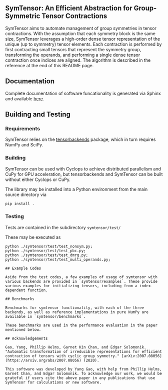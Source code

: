 ## SymTensor: An Efficient Abstraction for Group-Symmetric Tensor Contractions

SymTensor aims to automate management of group symmetries in tensor contractions. With the assumption that each symmetry block is the same size, SymTensor leverages a high-order dense tensor representation of the unique (up to symmetry) tensor elements. Each contraction is performed by first contracting small tensors that represent the symmetry group, transforming the operands, and performing a single dense tensor contraction once indices are aligned. The algorithm is described in the reference at the end of this README page.

## Documentation

Complete documentation of software funcationality is generated via Sphinx and available [here](https://solomonik.cs.illinois.edu/symtensor/).

## Building and Testing

### Requirements

SymTensor relies on the [tensorbackends](https://github.com/cyclops-community/tensorbackends) package, which in turn requires NumPy and SciPy.

### Building

SymTensor can be used with Cyclops to achieve distributed parallelism and CuPy for GPU acceleration, but tensorbackends and SymTensor can be built without either Cyclops or CuPy.

The library may be installed into a Python environment from the main source directory via
```sh
pip install .
```

### Testing

Tests are contained in the subdirectory `symtensor/test/`

These may be executed as
```
python ./symtensor/test/test_nonsym.py;
python ./symtensor/test/test_pbc.py;
python ./symtensor/test/test_dmrg.py;
python ./symtensor/test/test_multi_operands.py;

## Example Codes

Aside from the test codes, a few examples of usage of symtensor with various backends are provided in `symtensor/examples`. These provide various examples for initializing tensors, including from a index-dependent function.

## Benchmarks

Benchmarks for symtensor functionality, with each of the three backends, as well as reference implementations in pure NumPy are available in `symtensor/benchmarks`.

These benchmarks are used in the performance evaluation in the paper mentioned below.

## Acknowledgements

Gao, Yang, Phillip Helms, Garnet Kin Chan, and Edgar Solomonik. "Automatic transformation of irreducible representations for efficient contraction of tensors with cyclic group symmetry." [arXiv:2007.08056](https://arxiv.org/abs/2007.08056) (2020).

This software was developed by Yang Gao, with help from Phillip Helms, Garnet Chan, and Edgar Solomonik. To acknowledge our work, we would be grateful if users cite the above paper in any publications that use SymTensor for calculations or new software.
